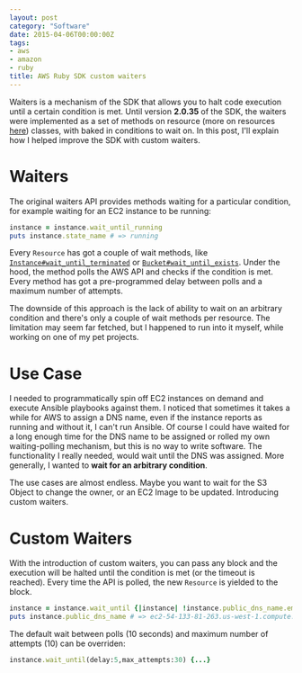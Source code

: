 ```yaml
---
layout: post
category: "Software"
date: 2015-04-06T00:00:00Z
tags:
- aws
- amazon
- ruby
title: AWS Ruby SDK custom waiters
---
```


Waiters is a mechanism of the SDK that allows you to halt code execution until a certain condition is met. Until version **2.0.35** of the SDK, the waiters were implemented as a set of methods on resource (more on resources [here](/programming/2015/03/12/AWS-Ruby-SDK-Client-vs-Resource.html)) classes, with baked in conditions to wait on. In this post, I'll explain how I helped improve the SDK with custom waiters.

# Waiters

The original waiters API provides methods waiting for a particular condition, for example waiting for an EC2 instance to be running:

```ruby
instance = instance.wait_until_running
puts instance.state_name # => running
```

Every ```Resource``` has got a couple of wait methods, like [```Instance#wait_until_terminated```](http://docs.aws.amazon.com/sdkforruby/api/Aws/EC2/Instance.html#wait_until_terminated-instance_method) or [```Bucket#wait_until_exists```](http://docs.aws.amazon.com/sdkforruby/api/Aws/S3/Bucket.html#wait_until_exists-instance_method). Under the hood, the method polls the AWS API and checks if the condition is met. Every method has got a pre-programmed delay between polls and a maximum number of attempts.

The downside of this approach is the lack of ability to wait on an arbitrary condition and there's only a couple of wait methods per resource. The limitation may seem far fetched, but I happened to run into it myself, while working on one of my pet projects.

# Use Case

I needed to programmatically spin off EC2 instances on demand and execute Ansible playbooks against them. I noticed that sometimes it takes a while for AWS to assign a DNS name, even if the instance reports as running and without it, I can't run Ansible. Of course I could have waited for a long enough time for the DNS name to be assigned or rolled my own waiting-polling mechanism, but this is no way to write software. The functionality I really needed, would wait until the DNS was assigned. More generally, I wanted to **wait for an arbitrary condition**.

The use cases are almost endless. Maybe you want to wait for the S3 Object to change the owner, or an EC2 Image to be updated. Introducing custom waiters.

# Custom Waiters

With the introduction of custom waiters, you can pass any block and the execution will be halted until the condition is met (or the timeout is reached). Every time the API is polled, the new ```Resource``` is yielded to the block.

```ruby
instance = instance.wait_until {|instance| !instance.public_dns_name.empty? }
puts instance.public_dns_name # => ec2-54-133-81-263.us-west-1.compute.amazonaws.com
```

The default wait between polls (10 seconds) and maximum number of attempts (10) can be overriden:

```ruby
instance.wait_until(delay:5,max_attempts:30) {...}
```
